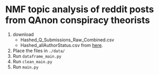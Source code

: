 # NMF topic analysis of reddit posts from QAnon conspiracy theorists

1. download 
    - Hashed_Q_Submissions_Raw_Combined.csv
    - Hashed_allAuthorStatus.csv
    from [here](https://figshare.com/articles/dataset/Datasets_for_QAnon_on_Reddit_research_project_/19251581).
2. Place the files in `./data/`
3. Run `dataframe_main.py`
4. Run `clean_main.py`
5. Run `main.py`
